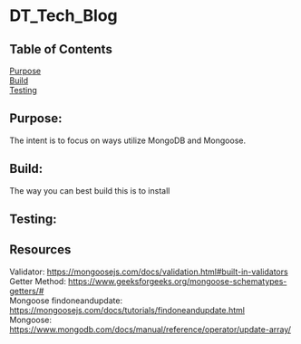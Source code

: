 # DT_Tech_Blog

## Table of Contents

[Purpose](#Purpose) <br>
[Build](#Build) <br>
[Testing](#Testing) <br>

## Purpose:

The intent is to focus on ways utilize MongoDB and Mongoose. 

## Build:

The way you can best build this is to install 

## Testing:




## Resources

Validator: https://mongoosejs.com/docs/validation.html#built-in-validators
<br>
Getter Method: https://www.geeksforgeeks.org/mongoose-schematypes-getters/#
<br>
Mongoose findoneandupdate: https://mongoosejs.com/docs/tutorials/findoneandupdate.html
<br>
Mongoose: https://www.mongodb.com/docs/manual/reference/operator/update-array/
<br>
<br>
<br>
<br>
